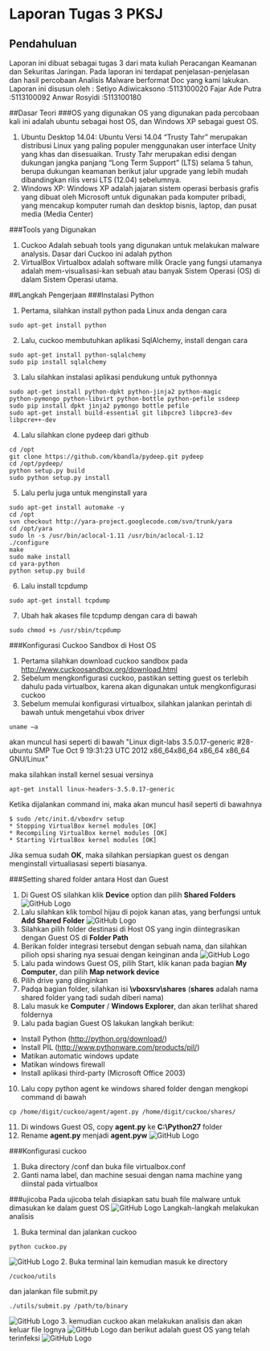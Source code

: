 # Laporan Tugas 3 PKSJ
## Pendahuluan
Laporan ini dibuat sebagai tugas 3 dari mata kuliah Peracangan Keamanan dan Sekuritas Jaringan. Pada laporan ini terdapat penjelasan-penjelasan dan hasil percobaan Analisis Malware berformat Doc yang kami lakukan. 
Laporan ini disusun oleh :
Setiyo Adiwicaksono		:5113100020
Fajar Ade Putra			:5113100092
Anwar Rosyidi			:5113100180

##Dasar Teori
###OS yang digunakan
OS yang digunakan pada percobaan kali ini adalah ubuntu sebagai host OS, dan Windows XP sebagai guest OS. 
1. Ubuntu Desktop 14.04:
Ubuntu Versi 14.04 “Trusty Tahr” merupakan distribusi Linux yang paling populer menggunakan user interface Unity yang khas dan disesuaikan. Trusty Tahr merupakan edisi dengan dukungan jangka panjang “Long Term Support” (LTS) selama 5 tahun, berupa dukungan keamanan berikut jalur upgrade yang lebih mudah dibandingkan rilis versi LTS (12.04) sebelumnya.
2. Windows XP:
Windows XP adalah jajaran sistem operasi berbasis grafis yang dibuat oleh Microsoft untuk digunakan pada komputer pribadi, yang mencakup komputer rumah dan desktop bisnis, laptop, dan pusat media (Media Center)

###Tools yang Digunakan
1. Cuckoo
Adalah sebuah tools yang digunakan untuk melakukan malware analysis. Dasar dari Cuckoo ini adalah python
2. VirtualBox
Virtualbox adalah software milik Oracle yang fungsi utamanya adalah mem-visualisasi-kan sebuah atau banyak Sistem Operasi (OS) di dalam Sistem Operasi utama.

##Langkah Pengerjaan
###Instalasi Python
1. Pertama, silahkan install python pada Linux anda dengan cara
```
sudo apt-get install python
```
2. Lalu, cuckoo membutuhkan aplikasi SqlAlchemy, install dengan cara
```
sudo apt-get install python-sqlalchemy
sudo pip install sqlalchemy
```
3. Lalu silahkan instalasi aplikasi pendukung untuk pythonnya
```
sudo apt-get install python-dpkt python-jinja2 python-magic
python-pymongo python-libvirt python-bottle python-pefile ssdeep
sudo pip install dpkt jinja2 pymongo bottle pefile
sudo apt-get install build-essential git libpcre3 libpcre3-dev
libpcre++-dev
```
4. Lalu silahkan clone pydeep dari github 
```
cd /opt
git clone https://github.com/kbandla/pydeep.git pydeep
cd /opt/pydeep/
python setup.py build
sudo python setup.py install
```
5. Lalu perlu juga untuk menginstall yara
```
sudo apt-get install automake -y
cd /opt
svn checkout http://yara-project.googlecode.com/svn/trunk/yara
cd /opt/yara
sudo ln -s /usr/bin/aclocal-1.11 /usr/bin/aclocal-1.12
./configure
make
sudo make install
cd yara-python
python setup.py build
```
6. Lalu install tcpdump
```
sudo apt-get install tcpdump
```
7. Ubah hak akases file tcpdump dengan cara di bawah
```
sudo chmod +s /usr/sbin/tcpdump
```

###Konfigurasi Cuckoo Sandbox di Host OS

1. Pertama silahkan download cuckoo sandbox pada http://www.cuckoosandbox.org/download.html
2. Sebelum mengkonfigurasi cuckoo, pastikan setting guest os terlebih dahulu pada virtualbox, karena akan digunakan untuk mengkonfigurasi cuckoo
3. Sebelum memulai konfigurasi virtualbox, silahkan jalankan perintah di bawah untuk mengetahui vbox driver
```
uname –a
```
akan muncul hasi seperti di bawah
"Linux digit-labs 3.5.0.17-generic #28-ubuntu SMP Tue Oct 9 19:31:23 UTC
2012 x86_64x86_64 x86_64 x86_64 GNU/Linux"

maka silahkan install kernel sesuai versinya
```
apt-get install linux-headers-3.5.0.17-generic
```
Ketika dijalankan command ini, maka akan muncul hasil seperti di bawahnya
```
$ sudo /etc/init.d/vboxdrv setup
* Stopping VirtualBox kernel modules [OK]
* Recompiling VirtualBox kernel modules [OK]
* Starting VirtualBox kernel modules [OK]
```
Jika semua sudah **OK**, maka silahkan persiapkan guest os dengan menginstall virtualiasasi seperti biasanya.

###Setting shared folder antara Host dan Guest
1. Di Guest OS silahkan klik **Device** option dan pilih **Shared Folders**
![GitHub Logo](Gambar/1.JPG)
2. Lalu silahkan klik tombol hijau di pojok kanan atas, yang berfungsi untuk **Add Shared Folder**
![GitHub Logo](Gambar/2.JPG)
3. Silahkan pilih folder destinasi di Host OS yang ingin diintegrasikan dengan Guest OS di **Folder Path**
4. Berikan folder integrasi tersebut dengan sebuah nama, dan silahkan pilioh opsi sharing nya sesuai dengan keinginan anda
![GitHub Logo](Gambar/3.JPG)
5. Lalu pada windows Guest OS, pilih Start, klik kanan pada bagian **My Computer**, dan pilih **Map network device**
6. Pilih drive yang diinginkan
7. Padqa bagian folder, silahkan isi **\\vboxsrv\shares** (**shares** adalah nama shared folder yang tadi sudah diberi nama)
8. Lalu masuk ke **Computer** / **Windows Explorer**, dan akan terlihat shared foldernya
9. Lalu pada bagian Guest OS lakukan langkah berikut:
- Install Python (http://python.org/download/)
- Install PIL (http://www.pythonware.com/products/pil/)
- Matikan automatic windows update
- Matikan windows firewall
- Install aplikasi third-party (Microsoft Office 2003)
10. Lalu copy python agent ke windows shared folder dengan mengkopi command di bawah
```
cp /home/digit/cuckoo/agent/agent.py /home/digit/cuckoo/shares/
```
11. Di windows Guest OS, copy **agent.py** ke **C:\Python27** folder
12. Rename **agent.py** menjadi **agent.pyw**
	![GitHub Logo](Gambar/agent.png)

###Konfigurasi cuckoo
1. Buka directory /conf dan buka file virtualbox.conf
2. Ganti nama label, dan machine sesuai dengan nama machine yang diinstal pada virtualbox

###ujicoba
Pada ujicoba telah disiapkan satu buah file malware untuk dimasukan ke dalam guest OS
![GitHub Logo](Gambar/virus.png)
Langkah-langkah melakukan analisis
1. Buka terminal dan jalankan cuckoo
```
python cuckoo.py
```
![GitHub Logo](Gambar/cuko.png)
2. Buka terminal lain kemudian masuk ke directory
 ```
/cuckoo/utils
```
dan jalankan file submit.py
```
./utils/submit.py /path/to/binary
```
![GitHub Logo](Gambar/cukoinject.png)
3. kemudian cuckoo akan melakukan analisis dan akan keluar file lognya
![GitHub Logo](Gambar/cukorepot.png)
dan berikut adalah guest OS yang telah terinfeksi
![GitHub Logo](Gambar/infrct.png)





